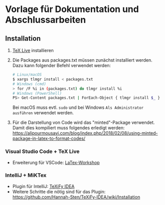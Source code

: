 # Vorlage für Dokumentation und Abschlussarbeiten

## Installation

1. [TeX Live](https://www.tug.org/texlive/) installieren

2. Die Packages aus packages.txt müssen zunächst installiert werden. Dazu kann folgender Befehl verwendet werden:

   ```sh
   # Linux/macOS
   $ xargs tlmgr install < packages.txt
   # Windows (cmd)
   > for /F %i in (packages.txt) do tlmgr install %i
   # Windows (PowerShell)
   PS> Get-Content packages.txt | ForEach-Object { tlmgr install $_ }
   ```

   Bei macOS muss evtl. `sudo` und bei Windows `Als Administrator ausführen` verwendet werden.

3. Für die Darstellung von Code wird das "minted"-Package verwendet. Damit dies kompiliert muss folgendes erledigt werden:
   https://alipourmousavi.com/blog/index.php/2018/02/08/using-minted-package-in-latex-to-format-codes/

### Visual Studio Code + TeX Live
- Erweiterung für VSCode: [LaTex-Workshop](https://github.com/James-Yu/LaTeX-Workshop/wiki)

### IntelliJ + MiKTex
- Plugin für IntelliJ: [TeXiFy IDEA](https://plugins.jetbrains.com/plugin/9473-texify-idea)
- Weitere Schritte die nötig sind für das Plugin: https://github.com/Hannah-Sten/TeXiFy-IDEA/wiki/Installation
